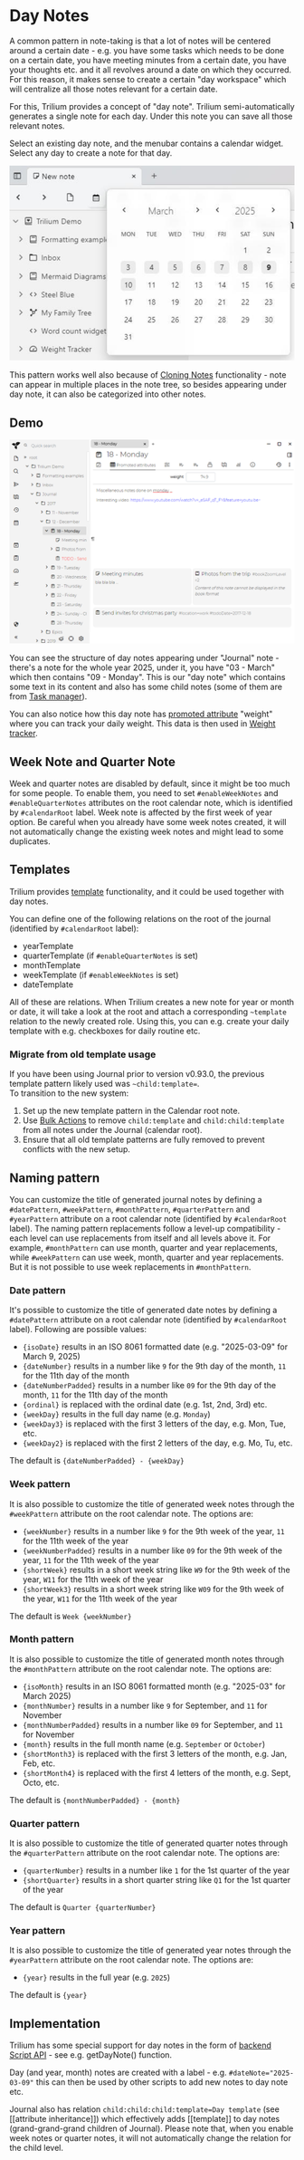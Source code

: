 # Day Notes
A common pattern in note-taking is that a lot of notes will be centered around a certain date - e.g. you have some tasks which needs to be done on a certain date, you have meeting minutes from a certain date, you have your thoughts etc. and it all revolves around a date on which they occurred. For this reason, it makes sense to create a certain "day workspace" which will centralize all those notes relevant for a certain date.

For this, Trilium provides a concept of "day note". Trilium semi-automatically generates a single note for each day. Under this note you can save all those relevant notes.

Select an existing day note, and the menubar contains a calendar widget. Select any day to create a note for that day. 

![](1_Day%20Notes_image.png)

This pattern works well also because of [Cloning Notes](../../Basic%20Concepts%20and%20Features/Notes/Cloning%20Notes.md) functionality - note can appear in multiple places in the note tree, so besides appearing under day note, it can also be categorized into other notes.

## Demo

![](Day%20Notes_image.png)

You can see the structure of day notes appearing under "Journal" note - there's a note for the whole year 2025, under it, you have "03 - March" which then contains "09 - Monday". This is our "day note" which contains some text in its content and also has some child notes (some of them are from [Task manager](Task%20Manager.md)).

You can also notice how this day note has [promoted attribute](../Attributes/Promoted%20Attributes.md) "weight" where you can track your daily weight. This data is then used in [Weight tracker](Weight%20Tracker.md).

## Week Note and Quarter Note

Week and quarter notes are disabled by default, since it might be too much for some people. To enable them, you need to set `#enableWeekNotes` and `#enableQuarterNotes` attributes on the root calendar note, which is identified by `#calendarRoot` label. Week note is affected by the first week of year option. Be careful when you already have some week notes created, it will not automatically change the existing week notes and might lead to some duplicates.

## Templates

Trilium provides [template](../Templates.md) functionality, and it could be used together with day notes.

You can define one of the following relations on the root of the journal (identified by `#calendarRoot` label):

*   yearTemplate
*   quarterTemplate (if `#enableQuarterNotes` is set)
*   monthTemplate
*   weekTemplate (if `#enableWeekNotes` is set)
*   dateTemplate

All of these are relations. When Trilium creates a new note for year or month or date, it will take a look at the root and attach a corresponding `~template` relation to the newly created role. Using this, you can e.g. create your daily template with e.g. checkboxes for daily routine etc.

### Migrate from old template usage

If you have been using Journal prior to version v0.93.0, the previous template pattern likely used was `~child:template=`.  
To transition to the new system:

1.  Set up the new template pattern in the Calendar root note.
2.  Use [Bulk Actions](../Bulk%20Actions.md) to remove `child:template` and `child:child:template` from all notes under the Journal (calendar root).
3.  Ensure that all old template patterns are fully removed to prevent conflicts with the new setup.

## Naming pattern

You can customize the title of generated journal notes by defining a `#datePattern`, `#weekPattern`, `#monthPattern`, `#quarterPattern` and `#yearPattern` attribute on a root calendar note (identified by `#calendarRoot` label). The naming pattern replacements follow a level-up compatibility - each level can use replacements from itself and all levels above it. For example, `#monthPattern` can use month, quarter and year replacements, while `#weekPattern` can use week, month, quarter and year replacements. But it is not possible to use week replacements in `#monthPattern`.

### Date pattern

It's possible to customize the title of generated date notes by defining a `#datePattern` attribute on a root calendar note (identified by `#calendarRoot` label). Following are possible values:

*   `{isoDate}` results in an ISO 8061 formatted date (e.g. "2025-03-09" for March 9, 2025)
*   `{dateNumber}` results in a number like `9` for the 9th day of the month, `11` for the 11th day of the month
*   `{dateNumberPadded}` results in a number like `09` for the 9th day of the month, `11` for the 11th day of the month
*   `{ordinal}` is replaced with the ordinal date (e.g. 1st, 2nd, 3rd) etc.
*   `{weekDay}` results in the full day name (e.g. `Monday`)
*   `{weekDay3}` is replaced with the first 3 letters of the day, e.g. Mon, Tue, etc.
*   `{weekDay2}` is replaced with the first 2 letters of the day, e.g. Mo, Tu, etc.

The default is `{dateNumberPadded} - {weekDay}`

### Week pattern

It is also possible to customize the title of generated week notes through the `#weekPattern` attribute on the root calendar note. The options are:

*   `{weekNumber}` results in a number like `9` for the 9th week of the year, `11` for the 11th week of the year
*   `{weekNumberPadded}` results in a number like `09` for the 9th week of the year, `11` for the 11th week of the year
*   `{shortWeek}` results in a short week string like `W9` for the 9th week of the year, `W11` for the 11th week of the year
*   `{shortWeek3}` results in a short week string like `W09` for the 9th week of the year, `W11` for the 11th week of the year

The default is `Week {weekNumber}`

### Month pattern

It is also possible to customize the title of generated month notes through the `#monthPattern` attribute on the root calendar note. The options are:

*   `{isoMonth}` results in an ISO 8061 formatted month (e.g. "2025-03" for March 2025)
*   `{monthNumber}` results in a number like `9` for September, and `11` for November
*   `{monthNumberPadded}` results in a number like `09` for September, and `11` for November
*   `{month}` results in the full month name (e.g. `September` or `October`)
*   `{shortMonth3}` is replaced with the first 3 letters of the month, e.g. Jan, Feb, etc.
*   `{shortMonth4}` is replaced with the first 4 letters of the month, e.g. Sept, Octo, etc.

The default is `{monthNumberPadded} - {month}`

### Quarter pattern

It is also possible to customize the title of generated quarter notes through the `#quarterPattern` attribute on the root calendar note. The options are:

*   `{quarterNumber}` results in a number like `1` for the 1st quarter of the year
*   `{shortQuarter}` results in a short quarter string like `Q1` for the 1st quarter of the year

The default is `Quarter {quarterNumber}`

### Year pattern

It is also possible to customize the title of generated year notes through the `#yearPattern` attribute on the root calendar note. The options are:

*   `{year}` results in the full year (e.g. `2025`)

The default is `{year}`

## Implementation

Trilium has some special support for day notes in the form of [backend Script API](https://triliumnext.github.io/Notes/backend_api/BackendScriptApi.html) - see e.g. getDayNote() function.

Day (and year, month) notes are created with a label - e.g. `#dateNote="2025-03-09"` this can then be used by other scripts to add new notes to day note etc.

Journal also has relation `child:child:child:template=Day template` (see \[\[attribute inheritance\]\]) which effectively adds \[\[template\]\] to day notes (grand-grand-grand children of Journal). Please note that, when you enable week notes or quarter notes, it will not automatically change the relation for the child level.